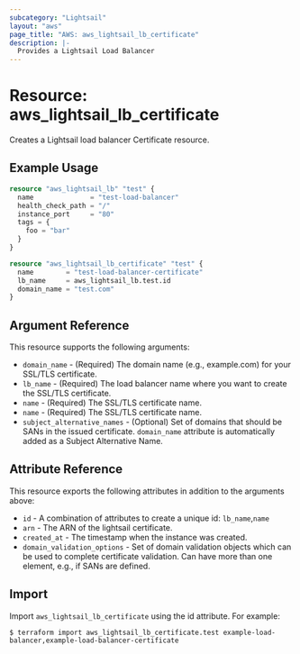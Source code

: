 ```yaml
---
subcategory: "Lightsail"
layout: "aws"
page_title: "AWS: aws_lightsail_lb_certificate"
description: |-
  Provides a Lightsail Load Balancer
---
```


# Resource: aws_lightsail_lb_certificate

Creates a Lightsail load balancer Certificate resource.

## Example Usage

```terraform
resource "aws_lightsail_lb" "test" {
  name              = "test-load-balancer"
  health_check_path = "/"
  instance_port     = "80"
  tags = {
    foo = "bar"
  }
}

resource "aws_lightsail_lb_certificate" "test" {
  name        = "test-load-balancer-certificate"
  lb_name     = aws_lightsail_lb.test.id
  domain_name = "test.com"
}
```

## Argument Reference

This resource supports the following arguments:

* `domain_name` - (Required) The domain name (e.g., example.com) for your SSL/TLS certificate.
* `lb_name` - (Required) The load balancer name where you want to create the SSL/TLS certificate.
* `name` - (Required) The SSL/TLS certificate name.
* `name` - (Required) The SSL/TLS certificate name.
* `subject_alternative_names` - (Optional) Set of domains that should be SANs in the issued certificate. `domain_name` attribute is automatically added as a Subject Alternative Name.

## Attribute Reference

This resource exports the following attributes in addition to the arguments above:

* `id` - A combination of attributes to create a unique id: `lb_name`,`name`
* `arn` - The ARN of the lightsail certificate.
* `created_at` - The timestamp when the instance was created.
* `domain_validation_options` - Set of domain validation objects which can be used to complete certificate validation. Can have more than one element, e.g., if SANs are defined.

## Import

Import `aws_lightsail_lb_certificate` using the id attribute. For example:

```
$ terraform import aws_lightsail_lb_certificate.test example-load-balancer,example-load-balancer-certificate
```
